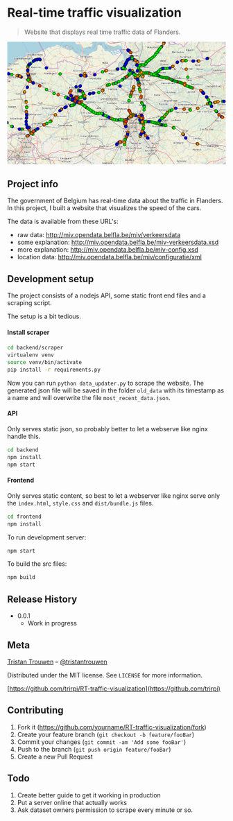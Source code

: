 # Real-time traffic visualization
> Website that displays real time traffic data of Flanders.

![](header.png)


## Project info

The government of Belgium has real-time data about the traffic in Flanders. In this project, I built a website that visualizes the speed of the cars.

The data is available from these URL's:

- raw data: http://miv.opendata.belfla.be/miv/verkeersdata
- some explanation: http://miv.opendata.belfla.be/miv-verkeersdata.xsd
- more explanation: http://miv.opendata.belfla.be/miv-config.xsd
- location data: http://miv.opendata.belfla.be/miv/configuratie/xml


## Development setup

The project consists of a nodejs API, some static front end files and a scraping script.

The setup is a bit tedious.

#### Install scraper

```bash
cd backend/scraper
virtualenv venv
source venv/bin/activate
pip install -r requirements.py
```

Now you can run `python data_updater.py` to scrape the website. The generated json file will be saved in the folder `old_data` with its timestamp as a name and will overwrite the file `most_recent_data.json`.

#### API

Only serves static json, so probably better to let a webserve like nginx handle this.

```bash
cd backend
npm install
npm start
```

#### Frontend

Only serves static content, so best to let a webserver like nginx serve only the `index.html`, `style.css` and `dist/bundle.js` files.

```bash
cd frontend
npm install
```

To run development server:
```bash
npm start
```

To build the src files:
```bash
npm build
```

## Release History

* 0.0.1
    * Work in progress

## Meta

[Tristan Trouwen](https://tristantrouwen.com) – [@tristantrouwen](https://twitter.com/tristantrouwen)

Distributed under the MIT license. See ``LICENSE`` for more information.

[https://github.com/trirpi/RT-traffic-visualization](https://github.com/trirpi)

## Contributing

1. Fork it (<https://github.com/yourname/RT-traffic-visualization/fork>)
2. Create your feature branch (`git checkout -b feature/fooBar`)
3. Commit your changes (`git commit -am 'Add some fooBar'`)
4. Push to the branch (`git push origin feature/fooBar`)
5. Create a new Pull Request

## Todo

1. Create better guide to get it working in production
2. Put a server online that actually works
3. Ask dataset owners permission to scrape every minute or so.
